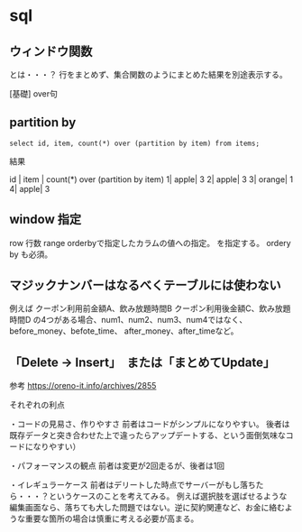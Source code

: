 # sql
## ウィンドウ関数

とは・・・？
行をまとめず、集合関数のようにまとめた結果を別途表示する。

[基礎]
over句

## partition by
`select id, item, count(*) over (partition by item) from items;`

結果

id | item | count(*) over (partition by item) 
1|  apple|   3
2|  apple|   3
3|  orange|  1
4|  apple|   3

## window 指定
row 行数
range orderbyで指定したカラムの値への指定。
を指定する。
ordery by も必須。


## マジックナンバーはなるべくテーブルには使わない
例えば
クーポン利用前金額A、飲み放題時間B
クーポン利用後金額C、飲み放題時間D
の4つがある場合、num1、num2、num3、num4ではなく、
before_money、befote_time、
after_money、after_timeなど。

## 「Delete → Insert」　または「まとめてUpdate」

参考
https://oreno-it.info/archives/2855

それぞれの利点

・コードの見易さ、作りやすさ
前者はコードがシンプルになりやすい。
後者は既存データと突き合わせた上で違ったらアップデートする、という面倒気味なコードになりやすい）

・パフォーマンスの観点
前者は変更が2回走るが、後者は1回

・イレギュラーケース
前者はデリートした時点でサーバーがもし落ちたら・・・？というケースのことを考えてみる。
例えば選択肢を選ばせるような編集画面なら、落ちても大した問題ではない。逆に契約関連など、お金に絡むような重要な箇所の場合は慎重に考える必要が高まる。

